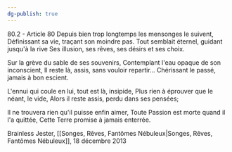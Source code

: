 ```yaml
---
dg-publish: true
---
```

80.2 - Article 80
Depuis bien trop longtemps les mensonges le suivent,
Définissant sa vie, traçant son moindre pas.
Tout semblait éternel, guidant jusqu'à la rive
Ses illusion, ses rêves, ses désirs et ses choix.

Sur la grève du sable de ses souvenirs,
Contemplant l'eau opaque de son inconscient,
Il reste là, assis, sans vouloir repartir...
Chérissant le passé, jamais à bon escient.

L'ennui qui coule en lui, tout est là, insipide,
Plus rien à éprouver que le néant, le vide,
Alors il reste assis, perdu dans ses pensées;

Il ne trouvera rien qu'il puisse enfin aimer,
Toute Passion est morte quand il l'a quittée,
Cette Terre promise à jamais enterrée.

Brainless Jester, [[Songes, Rêves, Fantômes Nébuleux\|Songes, Rêves, Fantômes Nébuleux]], 18 décembre 2013